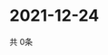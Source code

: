 # 2021-12-24
  共 0条

  <!-- BEGIN -->
  <!-- 最后更新时间Fri Dec 24 2021 23:04:15 GMT+0000 (Coordinated Universal Time) -->
  
  <!-- END -->
  
  